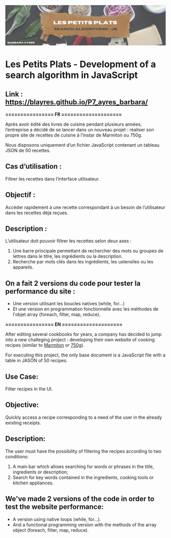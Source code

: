 ![README_banner](README_banner.png)

# Les Petits Plats - Development of a search algorithm in JavaScript

## Link : https://blayres.github.io/P7_ayres_barbara/

**================ FR ====================**

Après avoir édité des livres de cuisine pendant plusieurs années, l’entreprise a décidé de se lancer dans un nouveau projet : réaliser son propre site de recettes de cuisine à l’instar de Marmiton ou 750g.

Nous disposons uniquement d’un fichier JavaScript contenant un tableau JSON de 50 recettes. 

## Cas d’utilisation :

Filtrer les recettes dans l’interface utilisateur.

## Objectif :

Accéder rapidement à une recette correspondant à un besoin de l’utilisateur dans les recettes déjà reçues.

## Description :

L’utilisateur doit pouvoir filtrer les recettes selon deux axes :

1. Une barre principale permettant de rechercher des mots ou groupes de lettres dans le titre, les ingrédients ou la description.
2. Recherche par mots clés dans les ingrédients, les ustensiles ou les appareils.


## On a fait 2 versions du code pour tester la performance du site :

- Une version utilisant les boucles natives (while, for...) 
- Et une version en programmation fonctionnelle avec les méthodes de l'objet array (foreach, filter, map, reduce).

**================ EN ====================**

After editing several cookbooks for years, a company has decided to jump into a new challeging project : developing their own website of cooking recipes (similar to [Marmiton](https://www.marmiton.org/) or [750g](https://www.750g.com/)).

For executing this project, the only base document is a JavaScript file with a table in JASON of 50 recipes.

## Use Case:

Filter recipes in the UI.

## Objective:

Quickly access a recipe corresponding to a need of the user in the already existing receipts.

## Description:

The user must have the possibility of filtering the recipes according to two conditions:

1. A main bar which allows searching for words or phrases in the title, ingredients or description;
2. Search for key words contained in the ingredients, cooking tools or kitchen appliances.


## We've made 2 versions of the code in order to test the website performance: 

- A version using native loops (while, for...).
- And a functional programming version with the methods of the array object (foreach, filter, map, reduce).
